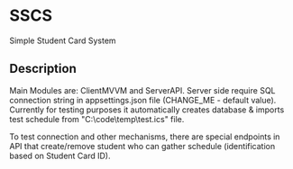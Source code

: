 # SSCS
Simple Student Card System

## Description
Main Modules are: ClientMVVM and ServerAPI. 
Server side require SQL connection string in appsettings.json file (CHANGE_ME - default value).
Currently for testing purposes it automatically creates database & imports test schedule from "C:\code\temp\test.ics" file.

To test connection and other mechanisms, there are special endpoints in API that create/remove student who can gather schedule (identification based on Student Card ID). 
